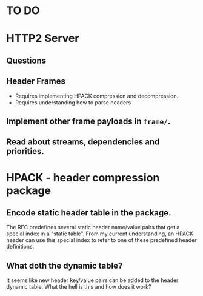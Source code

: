 # TO DO

# HTTP2 Server
## Questions

## Header Frames
* Requires implementing HPACK compression and decompression.
* Requires understanding how to parse headers

## Implement other frame payloads in `frame/`.

## Read about streams, dependencies and priorities.

# HPACK - header compression package

## Encode static header table in the package.
The RFC predefines several static header name/value pairs that
get a special index in a "static table". From my current understanding,
an HPACK header can use this special index to refer to one of these
predefined header definitions.

## What doth the dynamic table?
It seems like new header key/value pairs can be added to the
header dynamic table. What the hell is this and how does it work?
